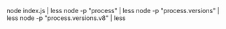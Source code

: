 node index.js | less
node -p "process" | less
node -p "process.versions" | less
node -p "process.versions.v8" | less
